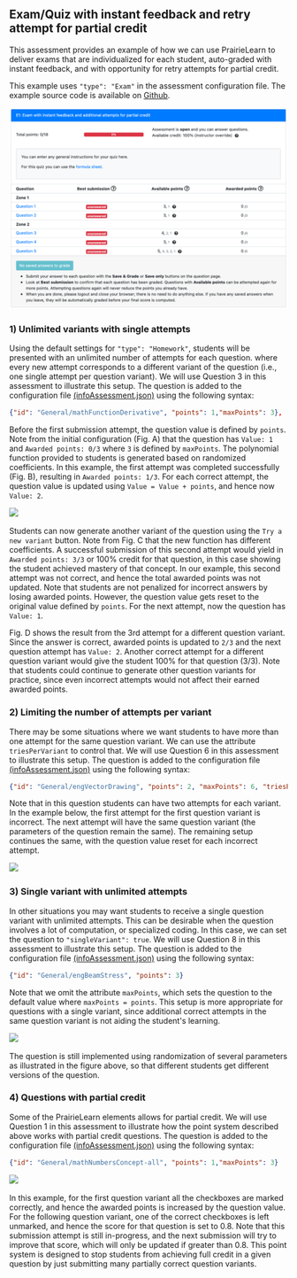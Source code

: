 

## Exam/Quiz with instant feedback and retry attempt for partial credit

This assessment provides an example of how we can use PrairieLearn to deliver exams that are individualized for each student, auto-graded with instant feedback, and with opportunity for retry attempts for partial credit.

This example uses `"type": "Exam"` in the assessment configuration file. The example source code is available on [Github](https://github.com/PrairieLearn/pl-demo-course/blob/master/courseInstances/SectionA/assessments/01-ExamInstantFeedback/infoAssessment.json).

![](assessment-page.png)



### 1) Unlimited variants with single attempts

Using the default settings for `"type": "Homework"`, students 
will be presented with an unlimited number of attempts for each question. where every new attempt corresponds to a different variant of the question (i.e., one single attempt per question variant). We will use Question 3 in this assessment to illustrate this setup. The question is added to the configuration file [(infoAssessment.json)](https://github.com/PrairieLearn/pl-demo-course/blob/master/courseInstances/SectionA/assessments/04-Homework/infoAssessment.json) using the following syntax:

```json
{"id": "General/mathFunctionDerivative", "points": 1,"maxPoints": 3},
```

Before the first submission attempt, the question value is defined by `points`. Note from the initial configuration (Fig. A) that the question has `Value: 1` and `Awarded points: 0/3` where `3` is defined by `maxPoints`. The polynomial function provided to students is generated based on randomized coefficients. In this example, the first attempt was completed successfully (Fig. B), resulting in `Awarded points: 1/3`. For each correct attempt, the question value is updated using `Value = Value + points`, and hence now `Value: 2`.

![](question-retry.png)

Students can now generate another variant of the question using the `Try a new variant` button. Note from Fig. C that the new function has different coefficients. 
A successful submission of this second attempt would yield in `Awarded points: 3/3` or 100% credit for that question, in this case showing the student achieved mastery of that concept. In our example, this second attempt was not correct, and hence the total awarded points was not updated. Note that students are not penalized for incorrect answers by losing awarded points. However, the question value gets reset to the original value defined by `points`. For the next attempt, now the question has `Value: 1`. 

Fig. D shows the result from the 3rd attempt for a different question variant. Since the answer is correct, awarded points is updated to `2/3` and the next question attempt has `Value: 2`. Another correct attempt for a different question variant would give the student 100% for that question (3/3). Note that students could continue to generate other question variants for practice, since even incorrect attempts would not affect their earned awarded points. 

### 2) Limiting the number of attempts per variant

There may be some situations where we want students to have more than one attempt for the same question variant. We can use the attribute `triesPerVariant` to control that. We will use 
Question 6 in this assessment to illustrate this setup. The question is added to the configuration file [(infoAssessment.json)](https://github.com/PrairieLearn/pl-demo-course/blob/master/courseInstances/SectionA/assessments/04-Homework/infoAssessment.json) using the following syntax:

```json
{"id": "General/engVectorDrawing", "points": 2, "maxPoints": 6, "triesPerVariant": 2}
```
Note that in this question students can have two attempts for each variant. In the example below, the first attempt for the first question variant is incorrect. The next attempt will have the same question variant (the parameters of the question remain the same). The remaining setup continues the same, with the question value reset for each incorrect attempt.


![](question_triesPerVariant.png)

### 3) Single variant with unlimited attempts

In other situations you may want students to receive a single question variant with unlimited attempts. This can be desirable when the question involves a lot of computation, or specialized coding. In this case, we can set the question to `"singleVariant": true`. We will use Question 8 in this assessment to illustrate this setup. The question is added to the configuration file [(infoAssessment.json)](https://github.com/PrairieLearn/pl-demo-course/blob/master/courseInstances/SectionA/assessments/04-Homework/infoAssessment.json) using the following syntax:

```json
{"id": "General/engBeamStress", "points": 3}
```

Note that we omit the attribute `maxPoints`, which sets the question to the default value where `maxPoints = points`. This setup is more appropriate for questions with a single variant, since additional correct attempts in the same question variant is not aiding the student's learning. 

![](question-singleVariant.png)

The question is still implemented using randomization of several parameters as illustrated in the figure above, so that different students get different versions of the question. 

### 4) Questions with partial credit

Some of the PrairieLearn elements allows for partial credit. We will use Question 1 in this assessment to illustrate how the point system described above works with partial credit questions. The question is added to the configuration file [(infoAssessment.json)](https://github.com/PrairieLearn/pl-demo-course/blob/master/courseInstances/SectionA/assessments/04-Homework/infoAssessment.json) using the following syntax:

```json
{"id": "General/mathNumbersConcept-all", "points": 1,"maxPoints": 3}
```

![](question-partial-credit.png)

In this example, for the first question variant all the checkboxes are marked correctly, and hence the awarded points is increased by the question value. For the following question variant, one of the correct checkboxes is left unmarked, and hence the score for that question is set to 0.8. Note that this submission attempt is still in-progress, and the next submission will try to improve that score, which will only be updated if greater than 0.8. This point system is designed to stop students from achieving full credit in a given question by just submitting many partially correct question variants.